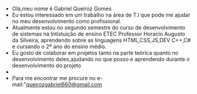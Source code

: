 -  Olá,meu nome é Gabriel Queiroz Gomes
-  Eu estou interessado em um trabalho na área de T.I que pode me ajudar no meu desenvolvimento como profissional.
-  Atualmente estou no segundo semestre do curso de desenvolvimento de sistemas na Intistuição de ensino ETEC  Professor Horacio Augusto da Silveira,
aprendendo sobre as linguagens HTML,CSS,JS,DEV C++,C# e cursando o 2º ano do ensino médio.
-  Eu gosto de colaborar em projetos tanto na parte teórica quanto no desenvolvimento deles,ajudando no que posso e aprendendo durante o desenvolvimento do projeto
-  
- Para me encontrar me procure no e-mail:"queirozgabriel660@gmail.com

